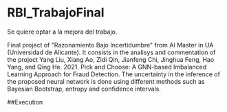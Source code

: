 # RBI_TrabajoFinal

Se quiere optar a la mejora del trabajo.

Final project of "Razonamiento Bajo Incertidumbre" from AI Master in UA (Universidad de Alicante). It consists in the analisys and commentation of the project Yang Liu, Xiang Ao, Zidi Qin, Jianfeng Chi, Jinghua Feng, Hao Yang, and Qing He. 2021. Pick and Choose: A GNN-based Imbalanced Learning Approach for Fraud Detection. The uncertainty in the inference of the proposed neural network is done using different methods such as Bayesian Bootstrap, entropy and confidence intervals. 

##Execution
